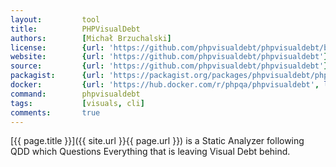 ```yaml
---
layout:         tool
title:          PHPVisualDebt
authors:        [Michał Brzuchalski]
license:        {url: 'https://github.com/phpvisualdebt/phpvisualdebt/blob/master/LICENSE', label: 'MIT License'}
website:        {url: 'https://github.com/phpvisualdebt/phpvisualdebt'}
source:         {url: 'https://github.com/phpvisualdebt/phpvisualdebt'}
packagist:      {url: 'https://packagist.org/packages/phpvisualdebt/phpvisualdebt', label: 'phpvisualdebt/phpvisualdebt'}
docker:         {url: 'https://hub.docker.com/r/phpqa/phpvisualdebt', label: 'phpqa/phpvisualdebt'}
command:        phpvisualdebt
tags:           [visuals, cli] 
comments:       true
---
```


[{{ page.title }}]({{ site.url }}{{ page.url }}) is a Static Analyzer following QDD which Questions Everything that is leaving Visual Debt behind.

<!--more--> 
